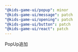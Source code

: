 ```yaml
---
"@kids-game-ui/popup": minor
"@kids-game-ui/message": patch
"@kids-game-ui/opening": patch
"@kids-game-ui/button": patch
"@kids-game-ui/react": patch
---
```


PopUp追加
